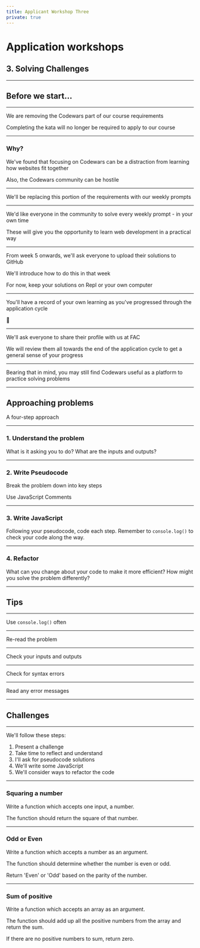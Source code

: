 ```yaml
---
title: Applicant Workshop Three
private: true
---
```


# Application workshops

## 3. Solving Challenges

---

<!-- {.primary} -->

## Before we start...

---

We are removing the Codewars part of our course requirements

Completing the kata will no longer be required to apply to our course

---

### Why?

We've found that focusing on Codewars can be a distraction from learning how websites fit together

Also, the Codewars community can be hostile

---

We'll be replacing this portion of the requirements with our weekly prompts

---

We'd like everyone in the community to solve every weekly prompt - in your own time

These will give you the opportunity to learn web development in a practical way

---

From week 5 onwards, we'll ask everyone to upload their solutions to GitHub

We'll introduce how to do this in that week

For now, keep your solutions on Repl or your own computer

---

You'll have a record of your own learning as you've progressed through the application cycle

🌱

---

We'll ask everyone to share their profile with us at FAC

We will review them all towards the end of the application cycle to get a general sense of your progress

---

Bearing that in mind, you may still find Codewars useful as a platform to practice solving problems

---

<!-- {.primary} -->

## Approaching problems

A four-step approach

---

### 1. Understand the problem

What is it asking you to do? What are the inputs and outputs?

---

### 2. Write Pseudocode

Break the problem down into key steps

Use JavaScript Comments

---

### 3. Write JavaScript

Following your pseudocode, code each step. Remember to `console.log()` to check your code along the way.

---

### 4. Refactor

What can you change about your code to make it more efficient? How might you solve the problem differently?

---

<!-- {.primary} -->

## Tips

---

Use `console.log()` often

---

Re-read the problem

---

Check your inputs and outputs

---

Check for syntax errors

---

Read any error messages

---

<!-- {.primary} -->

## Challenges

---

We'll follow these steps:

1. Present a challenge
1. Take time to reflect and understand
1. I'll ask for pseudocode solutions
1. We'll write some JavaScript
1. We'll consider ways to refactor the code

---

### Squaring a number

Write a function which accepts one input, a number.

The function should return the square of that number.

---

### Odd or Even

Write a function which accepts a number as an argument.

The function should determine whether the number is even or odd.

Return 'Even' or 'Odd' based on the parity of the number.

---

### Sum of positive

Write a function which accepts an array as an argument.

The function should add up all the positive numbers from the array and return the sum.

If there are no positive numbers to sum, return zero.
